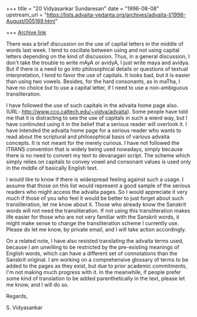 +++
title = "20 Vidyasankar Sundaresan"
date = "1996-08-08"
upstream_url = "https://lists.advaita-vedanta.org/archives/advaita-l/1996-August/005189.html"

+++
[Archive link](https://lists.advaita-vedanta.org/archives/advaita-l/1996-August/005189.html)

There was a brief discussion on the use of capital letters in the middle
of words last week. I tend to oscillate between using and not using
capital letters depending on the kind of discussion. Thus, in a general
discussion, I don't take the trouble to write mAyA or avidyA, I just
write maya and avidya. But if there is a need to go into philosophical
details or questions of textual interpretation, I tend to favor the use
of capitals. It looks bad, but it is easier than using two vowels.
Besides, for the hard consonants, as in maTha, I have no choice but to
use a capital letter, if I need to use a non-ambiguous transliteration.

I have followed the use of such capitals in the advaita home page also.
(URL- http://www.cco.caltech.edu/~vidya/advaita). Some people have told
me that it is distracting to see the use of capitals in such a wierd way,
but I have continuted using it in the belief that a serious reader will
overlook it. I have intended the advaita home page for a serious reader
who wants to read about the scriptural and philosophical basis of various
advaita concepts. It is not meant for the merely curious. I have not
followed the ITRANS convention that is widely being used nowadays, simply
because there is no need to convert my text to devanagari script. The
scheme which simply relies on capitals to convey vowel and consonant
values is used only in the middle of basically English text.

I would like to know if there is widespread feeling against such a usage.
I assume that those on this list would represent a good sample of the
serious readers who might access the advaita pages. So I would appreciate
it very much if those of you who feel it would be better to just forget
about such transliteration, let me know about it. Those who already know
the Sanskrit words will not need the transliteration. If not using this
transliteration makes life easier for those who are not very familiar with
the Sanskrit words, it might make sense to change the transliteration
scheme I currently use. Please do let me know, by private email, and I
will take action accordingly.

On a related note, I have also
resisted translating the advaita terms used, because I am unwilling to be
restricted by the pre-existing meanings of English words, which can have
a different set of connotations than the Sanskrit original. I am working
on a comprehensive glossary of terms to be added to the pages as they
exist, but due to prior academic commitments, I'm not making much
progress with it. In the meanwhile, if people prefer some kind of
translation to be added parenthetically in the text, please let me know,
and I will do so.

Regards,

S. Vidyasankar

